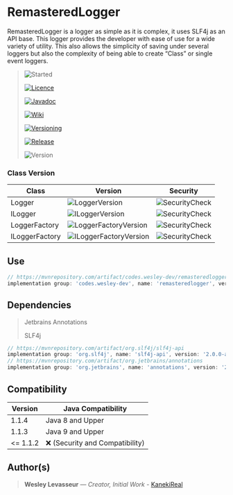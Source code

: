 [Started]: https://img.shields.io/static/v1?label=Started&message=04-25-2021&style=for-the-badge&color=blue

[Licence]: https://img.shields.io/static/v1?label=Licence&message=Apache-2.0%20License&style=for-the-badge&color=lightgrey

[Javadoc]: https://img.shields.io/static/v1?label=Javadoc&message=View&style=for-the-badge&color=C14DFF

[Wiki]: https://img.shields.io/static/v1?label=Wiki&message=View&style=for-the-badge&color=FF4D4D

[Versioning]: https://img.shields.io/static/v1?label=Versioning&message=View&style=for-the-badge&color=ff69b4

[Release]: https://img.shields.io/static/v1?label=Release&message=v1.1.4&style=for-the-badge&color=red

[Version]: https://img.shields.io/static/v1?label=Version&message=1.1.4&style=for-the-badge&color=light_green

[SecurityCheck]: https://img.shields.io/static/v1?label=Security&message=&check;&style=for-the-badge&color=light_green

[SecurityUncheck]: https://img.shields.io/static/v1?label=Security&message=&cross;&style=for-the-badge&color=red

[LoggerVersion]: https://img.shields.io/static/v1?label=Version&message=1.1.4&style=for-the-badge&color=light_green

[ILoggerVersion]: https://img.shields.io/static/v1?label=Version&message=1.1.4&style=for-the-badge&color=light_green

[LoggerFactoryVersion]: https://img.shields.io/static/v1?label=Version&message=1.1.4&style=for-the-badge&color=light_green

[ILoggerFactoryVersion]: https://img.shields.io/static/v1?label=Version&message=1.1.4&style=for-the-badge&color=light_green

# RemasteredLogger

RemasteredLogger is a logger as simple as it is complex, it uses SLF4j as an API base. This logger provides the
developer with ease of use for a wide variety of utility. This also allows the simplicity of saving under several
loggers but also the complexity of being able to create “Class” or single event loggers.


> ![Started][]
>
> [ ![Licence][] ](https://github.com/kanekireal/RemasteredLogger/blob/main/LICENSE)
>
> [ ![Javadoc][] ](https://kanekireal.github.io/RemasteredLogger/)
>
> [ ![Wiki][] ](https://github.com/kanekireal/RemasteredLogger/wiki)
>
> [ ![Versioning][] ](http://semver.org/)
>
>  [ ![Release][] ](https://github.com/kanekireal/RemasteredLogger/releases)
>
> ![Version][]

### Class Version

| Class | Version | Security |
| ------ | ------ | ------ |
| Logger | ![LoggerVersion][] | ![SecurityCheck][] |
| ILogger | ![ILoggerVersion][] | ![SecurityCheck][] |
| LoggerFactory | ![LoggerFactoryVersion][] | ![SecurityCheck][] |
| ILoggerFactory | ![ILoggerFactoryVersion][] | ![SecurityCheck][] |

## Use

```groovy
// https://mvnrepository.com/artifact/codes.wesley-dev/remasteredlogger
implementation group: 'codes.wesley-dev', name: 'remasteredlogger', version: '1.1.4'
```

## Dependencies

> Jetbrains Annotations
>
> SLF4j

```groovy
// https://mvnrepository.com/artifact/org.slf4j/slf4j-api
implementation group: 'org.slf4j', name: 'slf4j-api', version: '2.0.0-alpha1'
// https://mvnrepository.com/artifact/org.jetbrains/annotations
implementation group: 'org.jetbrains', name: 'annotations', version: '20.1.0'
```

## Compatibility

| Version | Java Compatibility |
| ------ | ------  |
| 1.1.4 | Java 8 and Upper |
| 1.1.3 | Java 9 and Upper |
| <= 1.1.2 | :x: (Security and Compatibility) |

## Author(s)

> **Wesley Levasseur** — *Creator, Initial Work* - [KanekiReal](https://github.com/kanekireal)
